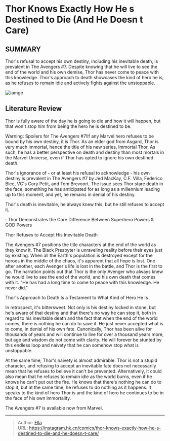 # Thor Knows Exactly How He s Destined to Die (And He Doesn t Care)


## SUMMARY 



  Thor&#39;s refusal to accept his own destiny, including his inevitable death, is prevalent in The Avengers #7.   Despite knowing that he will live to see the end of the world and his own demise, Thor has never come to peace with this knowledge.   Thor&#39;s approach to death showcases the kind of hero he is, as he refuses to remain idle and actively fights against the unstoppable.  

![iamge](https://static1.srcdn.com/wordpress/wp-content/uploads/2022/09/Thor-Darkest-Death-Marvel-Comics.jpeg)

## Literature Review

Thor is fully aware of the day he is going to die and how it will happen, but that won&#39;t stop him from being the hero he is destined to be. 




Warning: Spoilers for The Avengers #7!If any Marvel hero refuses to be bound by his own destiny, it is Thor. As an elder god from Asgard, Thor is very much immortal, hence the title of his new series, Immortal Thor. As such, he has a better perspective on death and destiny than most mortals in the Marvel Universe, even if Thor has opted to ignore his own destined death.




Thor&#39;s ignorance of - or at least his refusal to acknowledge - his own destiny is prevalent in The Avengers #7 by Jed MacKay, C.F. Villa, Federico Blee, VC&#39;s Cory Petit, and Tom Brevoort. The issue sees Thor stare death in the face, something he has anticipated for as long as a millennium leading up to this moment, and yet, he remains in denial of his destiny.

          

Thor&#39;s death is inevitable, he always knew this, but he still refuses to accept it.

 : Thor Demonstrates the Core Difference Between Superhero Powers &amp; GOD Powers


 Thor Refuses to Accept His Inevitable Death 
          




The Avengers #7 positions the title characters at the end of the world as they know it. The Black Presbyter is unraveling reality before their eyes just by existing. When all the Earth&#39;s population is destroyed except for the heroes in the middle of the chaos, it&#39;s apparent that all hope is lost. One after another, each Avenger&#39;s life is lost in the battle, and Thor is the first to go. The narration points out that Thor is the only Avenger who always knew he would live to see the end of the world, and his own death that comes with it. &#34;He has had a long time to come to peace with this knowledge. He never did.&#34;



 Thor&#39;s Approach to Death Is a Testament to What Kind of Hero He Is 
          

In retrospect, it&#39;s bittersweet. Not only is his destiny locked in stone, but he&#39;s aware of that destiny and that there&#39;s no way he can stop it, both in regard to his inevitable death and the fact that when the end of the world comes, there is nothing he can do to save it. He just never accepted what is to come, in denial of his own fate. Canonically, Thor has been alive for thousands of years and will continue to live for over a thousand years more, but age and wisdom do not come with clarity. He will forever be stunted by this endless loop and naivety that he can somehow stop what is unstoppable.




At the same time, Thor&#39;s naivety is almost admirable. Thor is not a stupid character, and refusing to accept an inevitable fate does not necessarily mean that he refuses to believe it can&#39;t be prevented. Alternatively, it could also mean that he refuses to remain idle as the world burns, even if he knows he can&#39;t put out the fire. He knows that there&#39;s nothing he can do to stop it, but at the same time, he refuses to do nothing as it happens. It speaks to the kind of hero Thor is and the kind of hero he continues to be in the face of his own immortality.



The Avengers #7 is available now from Marvel.





---

> Author: [Ella](https://instagram.hk.cn/)  
> URL: https://instagram.hk.cn/comics/thor-knows-exactly-how-he-s-destined-to-die-and-he-doesn-t-care/  

